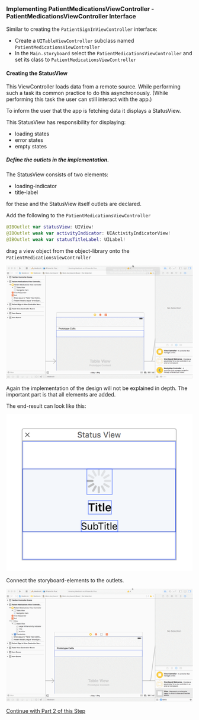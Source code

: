 ### Implementing PatientMedicationsViewController - PatientMedicationsViewController Interface


Similar to creating  the `PatientSignInViewController` interface:
- Create a `UITableViewController` subclass named `PatientMedicationsViewController`
- In the `Main.storyboard` select the `PatientMedicationsViewController` and set its class to `PatientMedicationsViewController`

#### Creating the StatusView
This ViewController loads data from a remote source.
While performing such a task its common practice to do this asynchronously. (While performing this task the user can still interact with the app.)

To inform the user that the app is fetching data it displays a StatusView.

This StatusView has responsibility for displaying:
- loading states
- error states
- empty states


##### Define the outlets in the implementation.
The StatusView consists of two elements:
- loading-indicator
- title-label

for these and the StatusView itself outlets are declared.

Add the following to the `PatientMedicationsViewController`

```swift
@IBOutlet var statusView: UIView!
@IBOutlet weak var activityIndicator: UIActivityIndicatorView!
@IBOutlet weak var statusTitleLabel: UILabel!
```

drag a view object from the object-library onto the `PatientMedicationsViewController`

![](resources/step6/add_statusview.gif)

Again the implementation of the design will not be explained in depth.
The important part is that all elements are added.

The end-result can look like this:

![](resources/step6/statusview.png)

Connect the storyboard-elements to the outlets.

![](resources/step6/connect_status_outlets.gif)


[Continue with Part 2 of this Step](STEP6-2.md)
